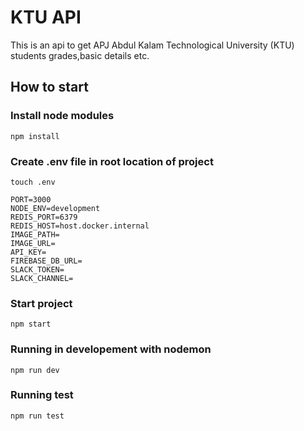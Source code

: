 # KTU API

This is an api to get APJ Abdul Kalam Technological University (KTU) students grades,basic details etc.

## How to start
### Install node modules
`npm install`
### Create .env file in root location of project
`touch .env`
```
PORT=3000
NODE_ENV=development
REDIS_PORT=6379
REDIS_HOST=host.docker.internal
IMAGE_PATH=
IMAGE_URL=
API_KEY=
FIREBASE_DB_URL=
SLACK_TOKEN=
SLACK_CHANNEL=
```
### Start project
`npm start`

### Running in developement with nodemon
`npm run dev`

### Running test
`npm run test`
